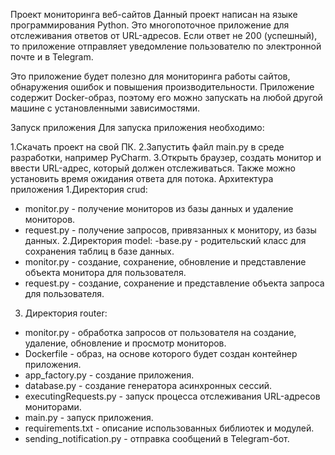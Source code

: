 Проект мониторинга веб-сайтов
Данный проект написан на языке программирования Python. Это многопоточное приложение для отслеживания ответов от URL-адресов. Если ответ не 200 (успешный), то приложение отправляет уведомление пользователю по электронной почте и в Telegram.

Это приложение будет полезно для мониторинга работы сайтов, обнаружения ошибок и повышения производительности. Приложение содержит Docker-образ, поэтому его можно запускать на любой другой машине с установленными зависимостями.

Запуск приложения
Для запуска приложения необходимо:

1.Скачать проект на свой ПК.
2.Запустить файл main.py в среде разработки, например PyCharm.
3.Открыть браузер, создать монитор и ввести URL-адрес, который должен отслеживаться. Также можно установить время ожидания ответа для потока.
Архитектура приложения
1.Директория crud:
- monitor.py - получение мониторов из базы данных и удаление мониторов.
- request.py - получение запросов, привязанных к монитору, из базы данных.
2.Директория model:
-base.py - родительский класс для сохранения таблиц в базе данных.
- monitor.py - создание, сохранение, обновление и представление объекта монитора для пользователя.
- request.py - создание, сохранение и представление объекта запроса для пользователя.
3. Директория router:
- monitor.py - обработка запросов от пользователя на создание, удаление, обновление и просмотр мониторов.
- Dockerfile - образ, на основе которого будет создан контейнер приложения.
- app_factory.py - создание приложения.
- database.py - создание генератора асинхронных сессий.
- executingRequests.py - запуск процесса отслеживания URL-адресов мониторами.
- main.py - запуск приложения.
- requirements.txt - описание использованных библиотек и модулей.
- sending_notification.py - отправка сообщений в Telegram-бот.
